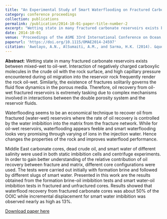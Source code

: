 ```yaml
---
title: "An Experimental Study of Smart Waterflooding on Fractured Carbonate Reservoirs"
category: conference proceedings
collection: publications
permalink: /publication/2014-10-01-paper-title-number-2
excerpt: "Wetting state in many fractured carbonate reservoirs exists between mixed-wet to oil-wet. Interaction of negatively charged carboxylic molecules in the crude oil with the rock surface, and high capillary pressure encountered during oil migration into the reservoir rock frequently render the rock oil-wet. Similarly, the existence of fractures solitarily governs the fluid flow dynamics in the porous media. Therefore, oil recovery from oil-wet fractured reservoirs is extremely tasking due to complex mechanisms involved in interactions between the double porosity system and the reservoir fluids."
date: 2014-10-01
venue: 'Proceedings of the ASME 33rd International Conference on Ocean, Offshore and Arctic Engineering'
paperurl: 'https://doi.org/10.1115/OMAE2014-24597'
citation: 'Awolayo, A.N., AlSumaiti, A.M., and Sarma, H.K. (2014). &quot;An Experimental Study of Smart Waterflooding on Fractured Carbonate Reservoirs.&quot; <i>Proceedings of the ASME 2014 33rd International Conference on Ocean, Offshore and Arctic Engineering, pp. V005T11A024, June 8 – 13, San Francisco, California, USA</i>.'
---
```

**Abstract**: Wetting state in many fractured carbonate reservoirs exists between mixed-wet to oil-wet. Interaction of negatively charged carboxylic molecules in the crude oil with the rock surface, and high capillary pressure encountered during oil migration into the reservoir rock frequently render the rock oil-wet. Similarly, the existence of fractures solitarily governs the fluid flow dynamics in the porous media. Therefore, oil recovery from oil-wet fractured reservoirs is extremely tasking due to complex mechanisms involved in interactions between the double porosity system and the reservoir fluids.

Waterflooding seems to be an economical technique to recover oil from fractured (water-wet) reservoirs where the rate of oil recovery is controlled by the water imbibition into the matrix from the fracture network. While for oil-wet reservoirs, waterflooding appears feeble and smart waterflooding looks very promising through varying of ions in the injection water. Hence changes the properties of the rock and improves waterflood performance.

Middle East carbonate cores, dead crude oil, and smart water of different salinity were used in both static imbibition cells and centrifuge experiments. In order to gain better understanding of the relative contribution of oil recovery between fracture and matrix, different core configurations were used. The tests were carried out initially with formation brine and followed by different slugs of smart water. Presented in this work are the results obtained from the formation brine-oil imbibition tests and smart water-oil imbibition tests in fractured and unfractured cores. Results showed that waterflood recovery from fractured carbonate cores was about 50% of the OOIC while incremental displacement for smart water imbibition was observed nearly as high as 13%.

[Download paper here](https://www.researchgate.net/publication/287301434_An_Experimental_Study_of_Smart_Waterflooding_on_Fractured_Carbonate_Reservoirs)


